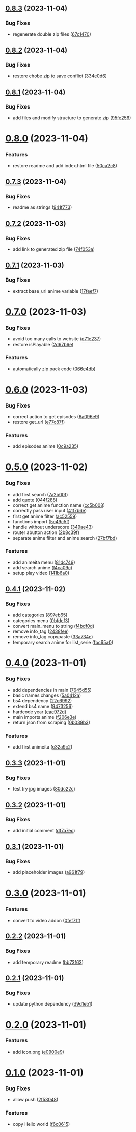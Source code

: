 ## [0.8.3](https://github.com/giacomofeltrin/chobe/compare/v0.8.2...v0.8.3) (2023-11-04)


### Bug Fixes

* regenerate double zip files ([67c1470](https://github.com/giacomofeltrin/chobe/commit/67c14708305a44b76f2981e7b9ddbe7c72c96ae2))



## [0.8.2](https://github.com/giacomofeltrin/chobe/compare/v0.8.1...v0.8.2) (2023-11-04)


### Bug Fixes

* restore chobe zip to save conflict ([334e0d6](https://github.com/giacomofeltrin/chobe/commit/334e0d6b5154858d932e9690a5d8962138d900ce))



## [0.8.1](https://github.com/giacomofeltrin/chobe/compare/v0.8.0...v0.8.1) (2023-11-04)


### Bug Fixes

* add files and modify structure to generate zip ([95fe256](https://github.com/giacomofeltrin/chobe/commit/95fe2569e40d968ff735a87d3bb9051621188a90))



# [0.8.0](https://github.com/giacomofeltrin/chobe/compare/v0.7.3...v0.8.0) (2023-11-04)


### Features

* restore readme and add index.html file ([50ca2c8](https://github.com/giacomofeltrin/chobe/commit/50ca2c8a71ae7039a9a6febc178bd341ad0f61bb))



## [0.7.3](https://github.com/giacomofeltrin/chobe/compare/v0.7.2...v0.7.3) (2023-11-04)


### Bug Fixes

* readme as strings ([941f773](https://github.com/giacomofeltrin/chobe/commit/941f7739e5b02a1c68c2831466b00fee2bf7bfdf))



## [0.7.2](https://github.com/giacomofeltrin/chobe/compare/v0.7.1...v0.7.2) (2023-11-03)


### Bug Fixes

* add link to generated zip file ([74f053a](https://github.com/giacomofeltrin/chobe/commit/74f053a0b81db585571c658fcec1378196c9b367))



## [0.7.1](https://github.com/giacomofeltrin/chobe/compare/v0.7.0...v0.7.1) (2023-11-03)


### Bug Fixes

* extract base_url anime variable ([17feef7](https://github.com/giacomofeltrin/chobe/commit/17feef7d9a09e494a4852e0f80f98a8f6e26bcdc))



# [0.7.0](https://github.com/giacomofeltrin/chobe/compare/v0.6.0...v0.7.0) (2023-11-03)


### Bug Fixes

* avoid too many calls to website ([d71e237](https://github.com/giacomofeltrin/chobe/commit/d71e237ad2fbe7aed7bd10fd8b19f529e19c36f1))
* restore isPlayable ([2d67b6e](https://github.com/giacomofeltrin/chobe/commit/2d67b6e42d0ddd9f060e4121aaab4b1d41e6db6a))


### Features

* automatically zip pack code ([066e4db](https://github.com/giacomofeltrin/chobe/commit/066e4dba39312a793eb77cd1248a832be5c4935e))



# [0.6.0](https://github.com/giacomofeltrin/chobe/compare/v0.5.0...v0.6.0) (2023-11-03)


### Bug Fixes

* correct action to get episodes ([6a096e9](https://github.com/giacomofeltrin/chobe/commit/6a096e985c202693d1d938b8f68581c3947834da))
* restore get_url ([e77c87f](https://github.com/giacomofeltrin/chobe/commit/e77c87fe228fc8c6d74bc14872646f835b4a7442))


### Features

* add episodes anime ([0c9a235](https://github.com/giacomofeltrin/chobe/commit/0c9a2350688a447791735c61818c1334c9e41ba8))



# [0.5.0](https://github.com/giacomofeltrin/chobe/compare/v0.4.1...v0.5.0) (2023-11-02)


### Bug Fixes

* add first search ([7a2b00f](https://github.com/giacomofeltrin/chobe/commit/7a2b00fb33d91034baa97e51561797b856331e23))
* add quote ([044f288](https://github.com/giacomofeltrin/chobe/commit/044f288d0096ab1eef25eda1fbef7554799eb3ce))
* correct get anime function name ([cc5b008](https://github.com/giacomofeltrin/chobe/commit/cc5b008ca9e23a343abff5d34ecd6f27cef38511))
* correctly pass user input ([41f7b6e](https://github.com/giacomofeltrin/chobe/commit/41f7b6e2c41ebdf4658133510a1683aec9d603b3))
* first get anime filter ([ac52559](https://github.com/giacomofeltrin/chobe/commit/ac5255951c03eb23966678c2fb07a5ffb75adb51))
* functions import ([5c49c5f](https://github.com/giacomofeltrin/chobe/commit/5c49c5f9c53ea99927c4724c3925d628c873a0ca))
* handle without underscore ([349ae43](https://github.com/giacomofeltrin/chobe/commit/349ae4353c892d1198871a863ea1545be3805c97))
* router abutton action ([2b8c39f](https://github.com/giacomofeltrin/chobe/commit/2b8c39fee0c8eb4d57743d57cc653f5c2da79d1e))
* separate anime filter and anime search ([27bf7bd](https://github.com/giacomofeltrin/chobe/commit/27bf7bdc23849c8e5ed1cde67b5d24cd4d14df06))


### Features

* add animeita menu ([81dc749](https://github.com/giacomofeltrin/chobe/commit/81dc74927564fa03dd53bb9c2a963f0a0e118780))
* add search anime ([f4ca09c](https://github.com/giacomofeltrin/chobe/commit/f4ca09ceb955daf1ec9cee4a3e48d1c4f3d20fda))
* setup play video ([141b6a0](https://github.com/giacomofeltrin/chobe/commit/141b6a05d83e91014ffd514061940c9b9e288603))



## [0.4.1](https://github.com/giacomofeltrin/chobe/compare/v0.4.0...v0.4.1) (2023-11-02)


### Bug Fixes

* add categories ([897eb65](https://github.com/giacomofeltrin/chobe/commit/897eb65d4998e45d9d38a84c5f986ba7db16e6b4))
* categories menu ([0bfdcf3](https://github.com/giacomofeltrin/chobe/commit/0bfdcf3ebc6805eff91f93da4942ab29016bff86))
* convert main_menu to string ([f4bdf0d](https://github.com/giacomofeltrin/chobe/commit/f4bdf0dbf50570c5d704bfc776c0db49ad268a12))
* remove info_tag ([2438fee](https://github.com/giacomofeltrin/chobe/commit/2438fee150be9daee78c0c9190d5527756c68c7f))
* remove info_tag copypaste ([33a734e](https://github.com/giacomofeltrin/chobe/commit/33a734e5f6629df49fa46ece67b78a6f93cd9e4c))
* temporary search anime for list_serie ([fbc65a0](https://github.com/giacomofeltrin/chobe/commit/fbc65a01d83bd1f95a0787ca2419d627ad9f21eb))



# [0.4.0](https://github.com/giacomofeltrin/chobe/compare/v0.3.3...v0.4.0) (2023-11-01)


### Bug Fixes

* add dependencies in main ([7645d55](https://github.com/giacomofeltrin/chobe/commit/7645d5518d24361382dfba71fc0f1bc96cc3c79c))
* basic names changes ([5a0412a](https://github.com/giacomofeltrin/chobe/commit/5a0412afa729e9e892532466660804e491017144))
* bs4 dependency ([22c6992](https://github.com/giacomofeltrin/chobe/commit/22c6992608a44a8cebcf82eeafa1863ef039e41a))
* extend bs4 name ([9473256](https://github.com/giacomofeltrin/chobe/commit/947325670559e05c0fc16246cf8a0bdae2ebccde))
* hardcode year ([eac972d](https://github.com/giacomofeltrin/chobe/commit/eac972d599da473c5a55fba81e1a34d15dec0f4e))
* main imports anime ([f206e3e](https://github.com/giacomofeltrin/chobe/commit/f206e3e7dcfe52600713c2eee182e2efef09a765))
* return json from scraping ([0b039b3](https://github.com/giacomofeltrin/chobe/commit/0b039b3d315725ea89e4195137fb45a2cbf07702))


### Features

* add first animeita ([c32a9c2](https://github.com/giacomofeltrin/chobe/commit/c32a9c28e191276cc556e38dd11fae550ffb0dde))



## [0.3.3](https://github.com/giacomofeltrin/chobe/compare/v0.3.2...v0.3.3) (2023-11-01)


### Bug Fixes

* test try jpg images ([80dc22c](https://github.com/giacomofeltrin/chobe/commit/80dc22c7f2f81e8bfa456dbfcc0c03b821622660))



## [0.3.2](https://github.com/giacomofeltrin/chobe/compare/v0.3.1...v0.3.2) (2023-11-01)


### Bug Fixes

* add initial comment ([df7a7ec](https://github.com/giacomofeltrin/chobe/commit/df7a7ecdaffc81c94a937608ce951bc7cfd727f2))



## [0.3.1](https://github.com/giacomofeltrin/chobe/compare/v0.3.0...v0.3.1) (2023-11-01)


### Bug Fixes

* add placeholder images ([a961f79](https://github.com/giacomofeltrin/chobe/commit/a961f797b9db9805306561040c396007b729f544))



# [0.3.0](https://github.com/giacomofeltrin/chobe/compare/v0.2.2...v0.3.0) (2023-11-01)


### Features

* convert to video addon ([0fef71f](https://github.com/giacomofeltrin/chobe/commit/0fef71f78f8645d0261cc39ea58a422df85662ab))



## [0.2.2](https://github.com/giacomofeltrin/chobe/compare/v0.2.1...v0.2.2) (2023-11-01)


### Bug Fixes

* add temporary readme ([bb73f63](https://github.com/giacomofeltrin/chobe/commit/bb73f6342533acde63a8eb9e1e51418fc4888911))



## [0.2.1](https://github.com/giacomofeltrin/chobe/compare/v0.2.0...v0.2.1) (2023-11-01)


### Bug Fixes

* update python dependency ([d9d1eb1](https://github.com/giacomofeltrin/chobe/commit/d9d1eb1bb2a0b41d14aafc9dd43bc68a72533118))



# [0.2.0](https://github.com/giacomofeltrin/chobe/compare/v0.1.0...v0.2.0) (2023-11-01)


### Features

* add icon.png ([e0900e9](https://github.com/giacomofeltrin/chobe/commit/e0900e991783db97c7e1c7bc7204d932f8e92fa9))



# [0.1.0](https://github.com/giacomofeltrin/chobe/compare/f6c06158ae8ca79d8b99a1b5d6c61212281a9606...v0.1.0) (2023-11-01)


### Bug Fixes

* allow push ([2f53048](https://github.com/giacomofeltrin/chobe/commit/2f53048be6d86228a765a5abbcd9c445abb2184c))


### Features

* copy Hello world ([f6c0615](https://github.com/giacomofeltrin/chobe/commit/f6c06158ae8ca79d8b99a1b5d6c61212281a9606))



